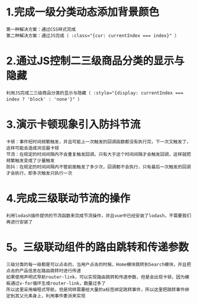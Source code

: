 # 1.完成一级分类动态添加背景颜色

    第一种解决方案：通过CSS样式完成
    第二种解决方案：通过JS完成（ :class="{cur: currentIndex === index}" ）

# 2.通过JS控制二三级商品分类的显示与隐藏

    利用JS完成二三级商品分类的显示与隐藏（ :style="{display: currentIndex === index ? 'block' : 'none'}" ）

# 3.演示卡顿现象引入防抖节流

    卡顿：事件短时间频繁触发，并且可能上一次触发的回调函数都没有执行完，下一次又触发了，这样可能会造成浏览器卡顿
    节流：在规定的时间间隔内不会重复触发回调，只有大于这个时间间隔才会触发回调，这样就把频繁触发变成了少量触发
    防抖：在规定的时间间隔内不管前面触发了多少次，回调都不会执行，只有最后一次触发的回调才会执行，即多次触发只执行一次

# 4.完成三级联动节流的操作

    利用lodash插件提供的节流函数来完成节流操作，并且vue中已经安装了lodash，不需要我们再进行安装了

# 5。三级联动组件的路由跳转和传递参数

    三级分类的每一级都是可以点击的，当用户点击的时候，Home模块跳转到Search模块，并且把点击的产品信息在路由跳转时进行传递
    如果使用声明式导航router-link，可以实现路由跳转和传递参数，但是会出现卡顿，因为模板通过v-for循环生成router-link，数量过多了
    所以这里采用编程式导航，但是同样需要给大量的a标签绑定跳转事件，所以这里把跳转事件绑定到其父元素身上，利用事件委派来实现